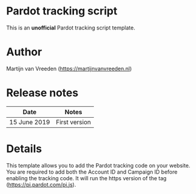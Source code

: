 # Pardot tracking script
This is an **unofficial** Pardot tracking script template.

# Author
Martijn van Vreeden (https://martijnvanvreeden.nl)

# Release notes
| Date | Notes |
|------|-------|
| 15 June 2019 | First version |

# Details
This template allows you to add the Pardot tracking code on your website. You are required to add both the Account ID and Campaign ID before enabling the tracking code.
It will run the https version of the tag (https://pi.pardot.com/pi.js).
